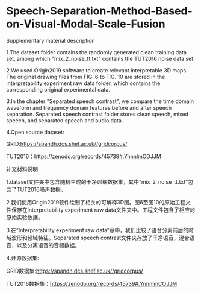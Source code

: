 # Speech-Separation-Method-Based-on-Visual-Modal-Scale-Fusion
Supplementary material description

1.The dataset folder contains the randomly generated clean training data set, among which "mix_2_noise_tt.txt" contains the TUT2016 noise data set.

2.We used Origin2019 software to create relevant interpretable 3D maps. The original drawing files from FIG. 6 to FIG. 10 are stored in the interpretability experiment raw data folder, which contains the corresponding original experimental data.

3.In the chapter "Separated speech contrast", we compare the time domain waveform and frequency domain features before and after speech separation. Separated speech contrast folder stores clean speech, mixed speech, and separated speech and audio data.

4.Qpen source dataset:

GRID:https://spandh.dcs.shef.ac.uk//gridcorpus/

TUT2016：https://zenodo.org/records/45739#.YnnnlmCOJJM

补充材料说明

1.dataset文件夹中包含随机生成的干净训练数据集，其中“mix_2_noise_tt.txt”包含了TUT2016噪声数据。

2.我们使用Origin2019软件绘制了相关的可解释3D图。图6至图10的原始工程文件保存在Interpretability experiment raw data文件夹中。工程文件包含了相应的原始实验数据。

3.在“Interpretability experiment raw data”章中，我们比较了语音分离前后的时域波形和频域特征。Separated speech contrast文件夹存放了干净语音，混合语音，以及分离语音的音频数据。

4.开源数据集:

GRID数据集:https://spandh.dcs.shef.ac.uk//gridcorpus/

TUT2016数据集：https://zenodo.org/records/45739#.YnnnlmCOJJM
